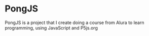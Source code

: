 # PongJS

PongJS is a project that I create doing a course from Alura to learn programming, using JavaScript and P5js.org
